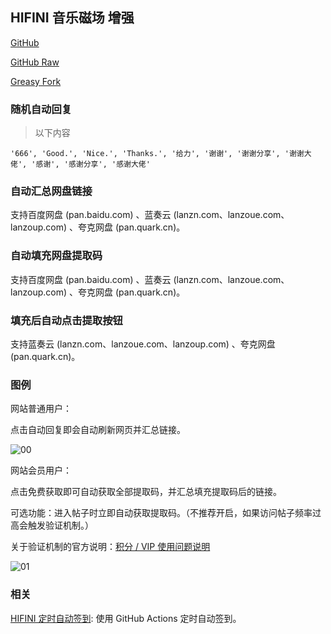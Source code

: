 ## HIFINI 音乐磁场 增强

[GitHub](https://github.com/ewigl/hifini-enhanced)

[GitHub Raw](https://raw.githubusercontent.com/ewigl/hifini-enhanced/refs/heads/main/hifini.user.js)

[Greasy Fork](https://greasyfork.org/scripts/502411)

### 随机自动回复

> 以下内容

    '666', 'Good.', 'Nice.', 'Thanks.', '给力', '谢谢', '谢谢分享', '谢谢大佬', '感谢', '感谢分享', '感谢大佬'

### 自动汇总网盘链接

支持百度网盘 (pan.baidu.com) 、蓝奏云 (lanzn.com、lanzoue.com、lanzoup.com) 、夸克网盘 (pan.quark.cn)。

### 自动填充网盘提取码

支持百度网盘 (pan.baidu.com) 、蓝奏云 (lanzn.com、lanzoue.com、lanzoup.com) 、夸克网盘 (pan.quark.cn)。

### 填充后自动点击提取按钮

支持蓝奏云 (lanzn.com、lanzoue.com、lanzoup.com) 、夸克网盘 (pan.quark.cn)。

### 图例

网站普通用户：

点击自动回复即会自动刷新网页并汇总链接。

![00](https://raw.githubusercontent.com/ewigl/hus/main/images/00.png)

网站会员用户：

点击免费获取即可自动获取全部提取码，并汇总填充提取码后的链接。

可选功能：进入帖子时立即自动获取提取码。（不推荐开启，如果访问帖子频率过高会触发验证机制。）

关于验证机制的官方说明：[积分 / VIP 使用问题说明](https://www.hifini.com/thread-6.htm)

![01](https://raw.githubusercontent.com/ewigl/hus/main/images/01.png)

### 相关

[HIFINI 定时自动签到](https://github.com/ewigl/hifini-auto-checkin): 使用 GitHub Actions 定时自动签到。
